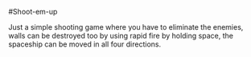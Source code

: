#Shoot-em-up

Just a simple shooting game where you have to eliminate the enemies, walls can be destroyed too by using rapid fire by holding space, the spaceship can be moved in all four directions.

